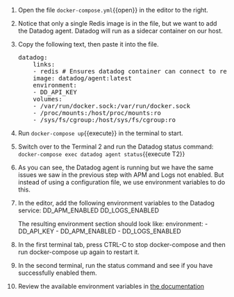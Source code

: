 1. Open the file `docker-compose.yml`{{open}} in the editor to the right. 
2. Notice that only a single Redis image is in the file, but we want to add the Datadog agent. Datadog will run as a sidecar container on our host. 
3. Copy the following text, then paste it into the file.
   <pre class="file" data-target="clipboard">
   datadog:
       links:
       - redis # Ensures datadog container can connect to redis container
       image: datadog/agent:latest
       environment:
       - DD_API_KEY
       volumes:
       - /var/run/docker.sock:/var/run/docker.sock
       - /proc/mounts:/host/proc/mounts:ro
       - /sys/fs/cgroup:/host/sys/fs/cgroup:ro
   </pre>
4. Run `docker-compose up`{{execute}} in the terminal to start.
5. Switch over to the Terminal 2 and run the Datadog status command: `docker-compose exec datadog agent status`{{execute T2}}
6. As you can see, the Datadog agent is running but we have the same issues we saw in the previous step with APM and Logs not enabled. But instead of using a configuration file, we use environment variables to do this.
7. In the editor, add the following environment variables to the Datadog service:
        DD_APM_ENABLED
        DD_LOGS_ENABLED

   The resulting environment section should look like:
        environment:
        - DD_API_KEY
        - DD_APM_ENABLED
        - DD_LOGS_ENABLED

8. In the first terminal tab, press CTRL-C to stop docker-compose and then run docker-compose up again to restart it.
9. In the second terminal, run the status command and see if you have successfully enabled them.
10. Review the available environment variables in <a href="https://docs.datadoghq.com/agent/docker/?tab=standard#overview" target="_datadog">the documentation</a>